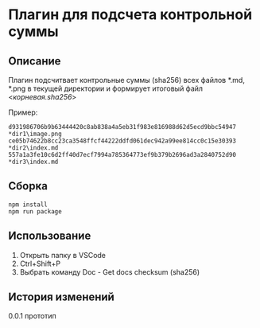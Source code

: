 # Плагин для подсчета контрольной суммы

## Описание

Плагин подсчитвает контрольные суммы (sha256) всех файлов *.md, *.png в текущей директории и формирует итоговый файл <*корневая.sha256*>

Пример:
```
d931986706b9b63444420c8ab838a4a5eb31f983e816988d62d5ecd9bbc54947 *dir1\image.png
ce05b74622b8cc23ca3548ffcf44222ddfd061dec942a99ee814cc0c15e30393 *dir2\index.md
557a1a3fe10c6d2ff40d7ecf7994a785364773ef9b379b2696ad3a2840752d90 *dir3\index.md

```

## Сборка

```
npm install
npm run package
```

## Использование

1. Открыть папку в VSCode
2. Ctrl+Shift+P
3. Выбрать команду Doc - Get docs checksum (sha256)

## История изменений

0.0.1 прототип


